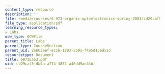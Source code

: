 ```yaml
---
content_type: resource
description: ''
file: /media/courses/6-973-organic-optoelectronics-spring-2003/cd29caf5db4aa7743872a46dd9ae43bf_6973Lab3.pdf
file_type: application/pdf
learning_resource_types:
- Labs
ocw_type: OCWFile
parent_title: Labs
parent_type: CourseSection
parent_uid: 26b63aef-ec5b-1903-5b01-f495d15ad52d
resourcetype: Document
title: 6973Lab3.pdf
uid: cd29caf5-db4a-a774-3872-a46dd9ae43bf
---
```

